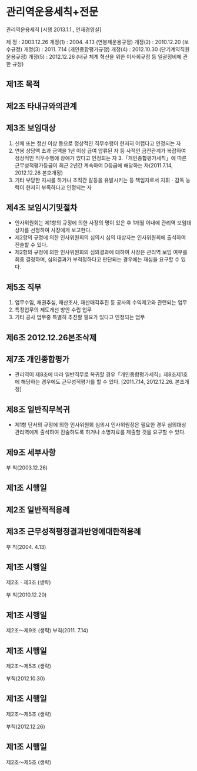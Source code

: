 # 관리역운용세칙+전문

관리역운용세칙
[시행 2013.1.1., 인재경영실]

제   정 : 2003.12.26
개정(1) : 2004. 4.13
(연봉제운용규정)
개정(2) : 2010.12.20
(보수규정)
개정(3) : 2011. 7.14
(개인종합평가규정)
개정(4) : 2012.10.30
(단기계약직원 운용규정)
개정(5) : 2012.12.26
(내규 체계 혁신을
 위한 이사회규정 등
일괄정비에 관한 규정)

## 제1조 목적

## 제2조 타내규와의관계

## 제3조 보임대상
1. 신체 또는 정신 이상 등으로 정상적인 직무수행이 현저히 어렵다고 인정되는 자
2. 연봉 상당액 초과 금액을 1년 이상 급여 압류된 자 등 사적인 금전관계가 복잡하여 정상적인 직무수행에 장애가 있다고 인정되는 자
3.「개인종합평가세칙」에 따른 근무성적평가등급이 최근 2년간 계속하여 D등급에 해당하는 자(2011.7.14, 2012.12.26 본호개정)
4. 기타 부당한 지시를 하거나 조직간 갈등을 유발시키는 등 책임자로서 지휘ㆍ감독 능력이 현저히 부족하다고 인정되는 자

## 제4조 보임시기및절차
- 인사위원회는 제1항의 규정에 의한 사장의 명이 있은 후 1개월 이내에 관리역 보임대상자를 선정하여 사장에게 보고한다.
- 제2항의 규정에 의한 인사위원회의 심의시 심의 대상자는 인사위원회에 출석하여 진술할 수 있다.
- 제2항의 규정에 의한 인사위원회의 심의결과에 대하여 사장은 관리역 보임 여부를 최종 결정하며, 심의결과가 부적정하다고 판단되는 경우에는 재심을 요구할 수 있다.

## 제5조 직무
1. 업무수임, 채권추심, 재산조사, 재산매각추진 등 공사의 수익제고와 관련되는 업무
2. 특정업무의 제도개선 방안 수립 업무
3. 기타 공사 업무중 특별히 추진할 필요가 있다고 인정되는 업무

## 제6조 2012.12.26본조삭제

## 제7조 개인종합평가
- 관리역이 제8조에 따라 일반직무로 복귀할 경우「개인종합평가세칙」제8조제1호에 해당하는 경우에도 근무성적평가를 할 수 있다.
[2011.7.14, 2012.12.26. 본조개정]

## 제8조 일반직무복귀
- 제1항 단서의 규정에 의한 인사위원회 심의시 인사위원장은 필요한 경우 심의대상 관리역에게 출석하여 진술하도록 하거나 소명자료를 제출할 것을 요구할 수 있다.

## 제9조 세부사항

부     칙(2003.12.26)
## 제1조 시행일
## 제2조 일반적적용례
## 제3조 근무성적평정결과반영에대한적용례

부     칙(2004. 4.13)
## 제1조 시행일
제2조ㆍ제3조 (생략)

부     칙(2010.12.20)
## 제1조 시행일
제2조～제9조 (생략)
부칙(2011. 7.14)
## 제1조 시행일
제2조～제5조 (생략)

부칙(2012.10.30)
## 제1조 시행일
제2조～제5조 (생략)

부칙(2012.12.26)
## 제1조 시행일
제2조～제5조 (생략)

